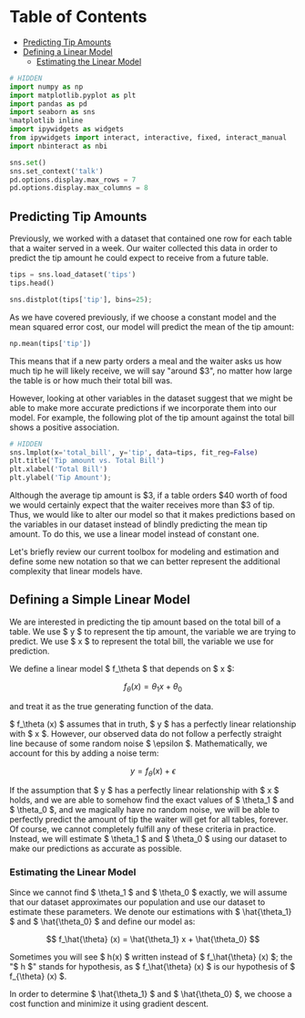 
<h1>Table of Contents<span class="tocSkip"></span></h1>
<div class="toc"><ul class="toc-item"><li><span><a href="#Predicting-Tip-Amounts" data-toc-modified-id="Predicting-Tip-Amounts-1">Predicting Tip Amounts</a></span></li><li><span><a href="#Defining-a-Linear-Model" data-toc-modified-id="Defining-a-Linear-Model-2">Defining a Linear Model</a></span><ul class="toc-item"><li><span><a href="#Estimating-the-Linear-Model" data-toc-modified-id="Estimating-the-Linear-Model-2.1">Estimating the Linear Model</a></span></li></ul></li></ul></div>


```python
# HIDDEN
import numpy as np
import matplotlib.pyplot as plt
import pandas as pd
import seaborn as sns
%matplotlib inline
import ipywidgets as widgets
from ipywidgets import interact, interactive, fixed, interact_manual
import nbinteract as nbi

sns.set()
sns.set_context('talk')
pd.options.display.max_rows = 7
pd.options.display.max_columns = 8
```

## Predicting Tip Amounts

Previously, we worked with a dataset that contained one row for each table that a waiter served in a week. Our waiter collected this data in order to predict the tip amount he could expect to receive from a future table.


```python
tips = sns.load_dataset('tips')
tips.head()
```


```python
sns.distplot(tips['tip'], bins=25);
```

As we have covered previously, if we choose a constant model and the mean squared error cost, our model will predict the mean of the tip amount:


```python
np.mean(tips['tip'])
```

This means that if a new party orders a meal and the waiter asks us how much tip he will likely receive, we will say "around \$3", no matter how large the table is or how much their total bill was.

However, looking at other variables in the dataset suggest that we might be able to make more accurate predictions if we incorporate them into our model. For example, the following plot of the tip amount against the total bill shows a positive association.


```python
# HIDDEN
sns.lmplot(x='total_bill', y='tip', data=tips, fit_reg=False)
plt.title('Tip amount vs. Total Bill')
plt.xlabel('Total Bill')
plt.ylabel('Tip Amount');
```

Although the average tip amount is \$3, if a table orders \$40 worth of food we would certainly expect that the waiter receives more than \$3 of tip. Thus, we would like to alter our model so that it makes predictions based on the variables in our dataset instead of blindly predicting the mean tip amount. To do this, we use a linear model instead of constant one.

Let's briefly review our current toolbox for modeling and estimation and define some new notation so that we can better represent the additional complexity that linear models have.

## Defining a Simple Linear Model

We are interested in predicting the tip amount based on the total bill of a table. We use $ y $ to represent the tip amount, the variable we are trying to predict. We use $ x $ to represent the total bill, the variable we use for prediction. 

We define a linear model $ f_\theta $ that depends on $ x $:

$$
f_\theta (x) = \theta_1 x + \theta_0
$$

and treat it as the true generating function of the data.

$ f_\theta (x) $ assumes that in truth, $ y $ has a perfectly linear relationship with $ x $. However, our observed data do not follow a perfectly straight line because of some random noise $ \epsilon $. Mathematically, we account for this by adding a noise term:

$$
y = f_\theta (x) + \epsilon
$$

If the assumption that $ y $ has a perfectly linear relationship with $ x $ holds, and we are able to somehow find the exact values of $ \theta_1 $ and $ \theta_0 $, and we magically have no random noise, we will be able to perfectly predict the amount of tip the waiter will get for all tables, forever. Of course, we cannot completely fulfill any of these criteria in practice. Instead, we will estimate $ \theta_1 $ and $ \theta_0 $ using our dataset to make our predictions as accurate as possible.

### Estimating the Linear Model

Since we cannot find $ \theta_1 $ and $ \theta_0 $ exactly, we will assume that our dataset approximates our population and use our dataset to estimate these parameters. We denote our estimations with $ \hat{\theta_1} $ and $ \hat{\theta_0} $ and define our model as:

$$
f_\hat{\theta} (x) = \hat{\theta_1} x + \hat{\theta_0}
$$

Sometimes you will see $ h(x) $ written instead of $ f_\hat{\theta} (x) $; the "$ h $" stands for hypothesis, as $ f_\hat{\theta} (x) $ is our hypothesis of $ f_{\theta} (x) $.

In order to determine $ \hat{\theta_1} $ and $ \hat{\theta_0} $, we choose a cost function and minimize it using gradient descent.
